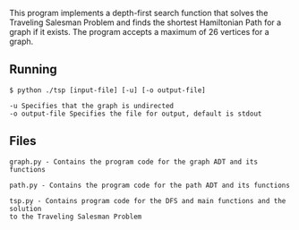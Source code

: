 This program implements a depth-first search function that solves
the Traveling Salesman Problem and finds the shortest 
Hamiltonian Path for a graph  if it exists. The program accepts a maximum 
of 26 vertices for a graph.

## Running
	$ python ./tsp [input-file] [-u] [-o output-file]
	
	-u Specifies that the graph is undirected
	-o output-file Specifies the file for output, default is stdout

## Files
	graph.py - Contains the program code for the graph ADT and its functions

	path.py - Contains the program code for the path ADT and its functions

	tsp.py - Contains program code for the DFS and main functions and the solution
	to the Traveling Salesman Problem
